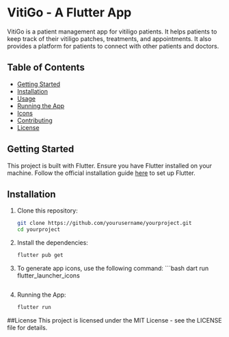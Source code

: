 # VitiGo - A Flutter App

VitiGo is a patient management app for vitiligo patients. It helps patients to keep track of their vitiligo patches, treatments, and appointments. It also provides a platform for patients to connect with other patients and doctors.

## Table of Contents

- [Getting Started](#getting-started)
- [Installation](#installation)
- [Usage](#usage)
- [Running the App](#running-the-app)
- [Icons](#icons)
- [Contributing](#contributing)
- [License](#license)

## Getting Started

This project is built with Flutter. Ensure you have Flutter installed on your machine. Follow the official installation guide [here](https://flutter.dev/docs/get-started/install) to set up Flutter.

## Installation

1. Clone this repository:
   ```bash
   git clone https://github.com/yourusername/yourproject.git
   cd yourproject
    ```
2. Install the dependencies:
    ```bash
   flutter pub get
   ```
3. To generate app icons, use the following command:
        ```bash
   dart run flutter_launcher_icons
    ```
4. Running the App:
    ```bash
   flutter run
    ```
##License
This project is licensed under the MIT License - see the LICENSE file for details.
